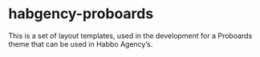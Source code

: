 # habgency-proboards
This is a set of layout templates, used in the development for a Proboards theme that can be used in Habbo Agency’s.
